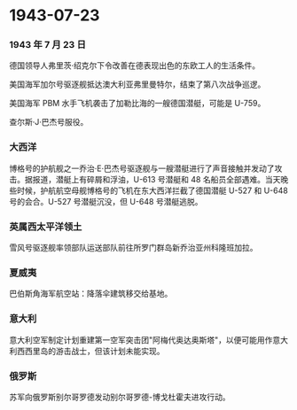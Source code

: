 # 1943-07-23

### 1943 年 7 月 23 日

德国领导人弗里茨·绍克尔下令改善在德表现出色的东欧工人的生活条件。

美国海军加尔号驱逐舰抵达澳大利亚弗里曼特尔，结束了第八次战争巡逻。

美国海军 PBM 水手飞机袭击了加勒比海的一艘德国潜艇，可能是 U-759。

查尔斯·J·巴杰号服役。

### 大西洋

博格号的护航舰之一乔治·E·巴杰号驱逐舰与一艘潜艇进行了声音接触并发动了攻击。据报道，潜艇上有碎屑和浮油，U-613
号潜艇和 48
名船员全部遇难。当天晚些时候，护航航空母舰博格号的飞机在东大西洋拦截了德国潜艇
U-527 和 U-648 号的会合。U-527 号潜艇沉没，但 U-648 号潜艇逃脱。

### 英属西太平洋领土

雪风号驱逐舰率领部队运送部队前往所罗门群岛新乔治亚州科隆班加拉。

### 夏威夷

巴伯斯角海军航空站：降落伞建筑移交给基地。

### 意大利

意大利空军制定计划重建第一空军突击团"阿梅代奥达奥斯塔"，以便可能用作意大利西西里岛的游击战士，但该计划未能实现。

### 俄罗斯

苏军向俄罗斯别尔哥罗德发动别尔哥罗德-博戈杜霍夫进攻行动。